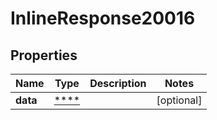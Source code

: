 
# InlineResponse20016

## Properties
Name | Type | Description | Notes
------------ | ------------- | ------------- | -------------
**data** | [****](.md) |  |  [optional]



